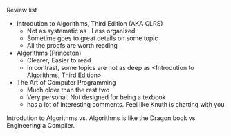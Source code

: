 Review list
- Introdution to Algorithms, Third Edition (AKA CLRS)
	- Not as systematic as <algorithms>. Less organized. 
    - Sometime goes to great details on some topic
    - All the proofs are worth reading
- Algorithms (Princeton)
	- Clearer; Easier to read
    - In contrast, some topics are not as deep as <Introdution to Algorithms, Third Edition>
- The Art of Computer Programming
	- Much older than the rest two
    - Very personal. Not designed for being a texbook
    - has a lot of interesting comments. Feel like Knuth is chatting with you
    
Introdution to Algorithms vs. Algorithms is like the Dragon book vs Engineering a Compiler. 


